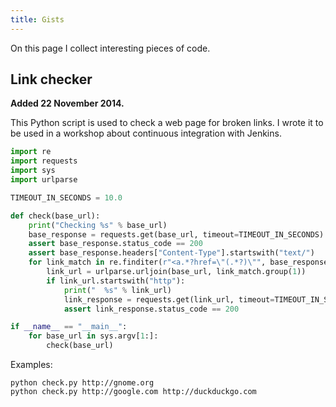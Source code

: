 ```yaml
---
title: Gists
---
```


On this page I collect interesting pieces of code.

## Link checker

**Added 22 November 2014.**

This Python script is used to check a web page for broken links. I wrote it to
be used in a workshop about continuous integration with Jenkins.

```python
import re
import requests
import sys
import urlparse

TIMEOUT_IN_SECONDS = 10.0

def check(base_url):
    print("Checking %s" % base_url)
    base_response = requests.get(base_url, timeout=TIMEOUT_IN_SECONDS)
    assert base_response.status_code == 200
    assert base_response.headers["Content-Type"].startswith("text/")
    for link_match in re.finditer(r"<a.*?href=\"(.*?)\"", base_response.text):
        link_url = urlparse.urljoin(base_url, link_match.group(1))
        if link_url.startswith("http"):
            print("  %s" % link_url)
            link_response = requests.get(link_url, timeout=TIMEOUT_IN_SECONDS)
            assert link_response.status_code == 200

if __name__ == "__main__":
    for base_url in sys.argv[1:]:
        check(base_url)
```

Examples:

    python check.py http://gnome.org
    python check.py http://google.com http://duckduckgo.com
